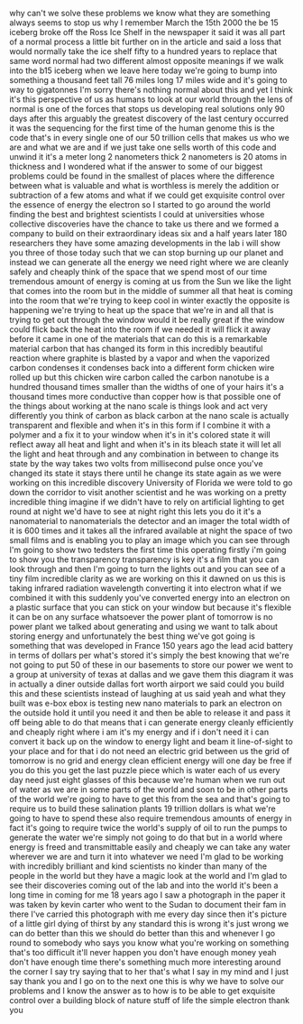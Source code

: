 
why can&#39;t we solve these problems we
know what they are something always
seems to stop us why I remember March
the 15th 2000 the be 15 iceberg broke
off the Ross Ice Shelf in the newspaper
it said it was all part of a normal
process a little bit further on in the
article and said a loss that would
normally take the ice shelf fifty to a
hundred years to replace that same word
normal had two different almost opposite
meanings if we walk into the b15 iceberg
when we leave here today we&#39;re going to
bump into something a thousand feet tall
76 miles long 17 miles wide and it&#39;s
going to way to gigatonnes I&#39;m sorry
there&#39;s nothing normal about this and
yet I think it&#39;s this perspective of us
as humans to look at our world through
the lens of normal is one of the forces
that stops us developing real solutions
only 90 days after this arguably the
greatest discovery of the last century
occurred it was the sequencing for the
first time of the human genome this is
the code that&#39;s in every single one of
our 50 trillion cells that makes us who
we are and what we are and if we just
take one sells worth of this code and
unwind it it&#39;s a meter long 2 nanometers
thick 2 nanometers is 20 atoms
in thickness and I wondered what if the
answer to some of our biggest problems
could be found in the smallest of places
where the difference between what is
valuable and what is worthless is merely
the addition or subtraction of a few
atoms and what if we could get exquisite
control over the essence of energy the
electron so I started to go around the
world finding the best and brightest
scientists I could at universities whose
collective discoveries have the chance
to take us there and we formed a company
to build on their extraordinary ideas
six and a half years later 180
researchers they have some amazing
developments in the lab i will show you
three of those today such that we can
stop burning up our planet and instead
we can generate all the energy we need
right where we are cleanly safely and
cheaply think of the space that we spend
most of our time tremendous amount of
energy is coming at us from the Sun we
like the light that comes into the room
but in the middle of summer all that
heat is coming into the room that we&#39;re
trying to keep cool in winter exactly
the opposite is happening we&#39;re trying
to heat up the space that we&#39;re in and
all that is trying to get out through
the window would it be really great if
the window could flick back the heat
into the room if we needed it will flick
it away before it came in one of the
materials that can do this is a
remarkable material carbon that has
changed its form in this incredibly
beautiful reaction where graphite is
blasted by a vapor and when the
vaporized carbon condenses it condenses
back into a different form chicken wire
rolled up but this chicken wire carbon
called the carbon nanotube is a hundred
thousand times smaller than the widths
of one of your hairs
it&#39;s a thousand times more conductive
than copper how is that possible one of
the things about working at the nano
scale is things look and act very
differently you think of carbon as black
carbon at the nano scale is actually
transparent and flexible and when it&#39;s
in this form if I combine it with a
polymer and a fix it to your window when
it&#39;s in it&#39;s colored state it will
reflect away all heat and light and when
it&#39;s in its bleach state it will let all
the light and heat through and any
combination in between to change its
state by the way takes two volts from
millisecond pulse once you&#39;ve changed
its state it stays there until he change
its state again as we were working on
this incredible discovery University of
Florida we were told to go down the
corridor to visit another scientist and
he was working on a pretty incredible
thing imagine if we didn&#39;t have to rely
on artificial lighting to get round at
night we&#39;d have to see at night right
this lets you do it it&#39;s a nanomaterial
to nanomaterials the detector and an
imager the total width of it is 600
times and it takes all the infrared
available at night the space of two
small films and is enabling you to play
an image which you can see through I&#39;m
going to show two tedsters the first
time this operating firstly i&#39;m going to
show you the transparency transparency
is key it&#39;s a film that you can look
through and then I&#39;m going to turn the
lights out and you can see of a tiny
film incredible clarity as we are
working on this it dawned on us this is
taking infrared radiation wavelength
converting it into electron what if we
combined it with this suddenly you&#39;ve
converted energy into an electron on a
plastic surface that you can stick on
your window but because it&#39;s flexible it
can be on any surface whatsoever the
power plant of tomorrow is no power
plant
we talked about generating and using we
want to talk about storing energy and
unfortunately the best thing we&#39;ve got
going is something that was developed in
France 150 years ago the lead acid
battery in terms of dollars per what&#39;s
stored it&#39;s simply the best knowing that
we&#39;re not going to put 50 of these in
our basements to store our power we went
to a group at university of texas at
dallas and we gave them this diagram it
was in actually a diner outside dallas
fort worth airport we said could you
build this and these scientists instead
of laughing at us said yeah and what
they built was e-box ebox is testing new
nano materials to park an electron on
the outside hold it until you need it
and then be able to release it and pass
it off being able to do that means that
i can generate energy cleanly
efficiently and cheaply right where i am
it&#39;s my energy and if i don&#39;t need it i
can convert it back up on the window to
energy light and beam it line-of-sight
to your place and for that i do not need
an electric grid between us the grid of
tomorrow is no grid and energy clean
efficient energy will one day be free if
you do this you get the last puzzle
piece which is water
each of us every day need just eight
glasses of this because we&#39;re human when
we run out of water as we are in some
parts of the world and soon to be in
other parts of the world we&#39;re going to
have to get this from the sea and that&#39;s
going to require us to build these
salination plants 19 trillion dollars is
what we&#39;re going to have to spend these
also require tremendous amounts of
energy in fact it&#39;s going to require
twice the world&#39;s supply of oil to run
the pumps to generate the water we&#39;re
simply not going to do that but in a
world where energy is freed and
transmittable easily and cheaply we can
take any water wherever we are and turn
it into whatever we need I&#39;m glad to be
working with incredibly brilliant and
kind scientists no kinder than many of
the people in the world but they have a
magic look at the world and I&#39;m glad to
see their discoveries coming out of the
lab and into the world it&#39;s been a long
time in coming for me 18 years ago I saw
a photograph in the paper it was taken
by kevin carter who went to the Sudan to
document their fam in there I&#39;ve carried
this photograph with me every day since
then it&#39;s picture of a little girl dying
of thirst
by any standard this is wrong it&#39;s just
wrong
we can do better than this we should do
better than this and whenever I go round
to somebody who says you know what
you&#39;re working on something that&#39;s too
difficult it&#39;ll never happen you don&#39;t
have enough money yeah don&#39;t have enough
time there&#39;s something much more
interesting around the corner I say try
saying that to her that&#39;s what I say in
my mind and I just say thank you and I
go on to the next one this is why we
have to solve our problems and I know
the answer as to how is to be able to
get exquisite control over a building
block of nature stuff of life the simple
electron thank
you
